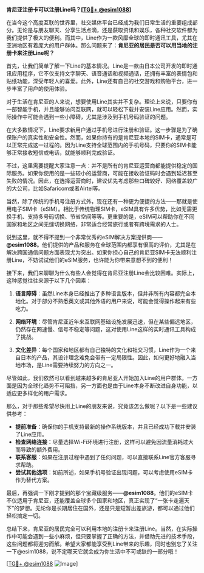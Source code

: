 **肯尼亚注册卡可以注册Line吗？[[TG💪+ @esim1088](https://t.me/s/esim1088)]**

在当今这个高度互联的世界里，社交媒体平台已经成为我们日常生活的重要组成部分。无论是与朋友聊天、分享生活点滴，还是获取资讯和娱乐，各种社交软件都为我们提供了极大的便利。而其中，Line作为一款风靡全球的即时通讯工具，尤其在亚洲地区有着庞大的用户群体。那么问题来了：**肯尼亚的居民是否可以用当地的注册卡来注册Line呢？**

首先，让我们简单了解一下Line的基本情况。Line是一款由日本公司开发的即时通讯应用程序，它不仅支持文字聊天、语音通话和视频通话，还拥有丰富的表情包和贴纸功能，深受年轻人的喜爱。此外，Line还有自己的社交游戏和购物平台，进一步丰富了用户的使用体验。

对于生活在肯尼亚的人来说，想要使用Line其实并不复杂。理论上来说，只要你有一部智能手机，并且能够访问互联网，就可以轻松下载并安装Line应用。然而，实际操作中可能会遇到一些小障碍，尤其是涉及到手机号码验证的问题。

在大多数情况下，Line要求新用户通过手机号进行注册和验证。这一步骤是为了确保账户的真实性和安全性。然而，如果你持有的是肯尼亚本地的SIM卡，通常是可以正常完成这一过程的。因为Line支持全球范围内的手机号码，只要你的SIM卡能够正常接收短信或电话，就能够顺利完成验证。

不过，这里需要提醒大家注意一点：并不是所有的肯尼亚运营商都能提供稳定的国际服务。如果你使用的是一些较小的运营商，可能在接收验证码时会遇到延迟甚至失败的情况。因此，在选择运营商时，建议优先考虑那些口碑较好、网络覆盖较广的大公司，比如Safaricom或者Airtel等。

当然，除了传统的手机号注册方式外，现在还有一种更为便捷的方法——那就是使用电子SIM卡（eSIM）。相比于传统物理SIM卡，eSIM具有许多优势，比如无需更换手机、支持多号码切换、节省空间等等。更重要的是，eSIM可以帮助你在不同国家和地区之间无缝切换网络，非常适合经常旅行或者有跨境需求的人士。

说到这里，就不得不提到一个非常优秀的eSIM解决方案提供商——**@esim1088**。他们提供的产品和服务在全球范围内都享有很高的评价，尤其是在解决跨国通信问题方面表现尤为突出。如果你担心自己的肯尼亚SIM卡无法顺利注册Line，不妨试试他们的eSIM服务，也许能为你带来意想不到的便利！

接下来，我们来聊聊为什么有些人会觉得在肯尼亚注册Line会比较困难。实际上，这种感觉往往来源于以下几个因素：

1. **语言障碍**：虽然Line本身已经推出了多种语言版本，但并非所有内容都完全本地化。对于部分不熟悉英文或其他外语的用户来说，可能会觉得操作起来有些吃力。
   
2. **网络环境**：尽管肯尼亚近年来互联网基础设施发展迅速，但在某些偏远地区，仍然存在网速慢、信号不稳定等问题，这对使用Line这样的实时通讯工具构成了挑战。
   
3. **文化差异**：每个国家和地区都有自己独特的文化和社交习惯，Line作为一个来自日本的产品，其设计理念难免会带有一定局限性。因此，如何更好地融入当地市场，是Line需要持续努力的方向之一。

尽管如此，我们依然可以看到越来越多的肯尼亚人开始加入Line的用户群体。一方面是因为全球化趋势不可阻挡，另一方面也是由于Line本身不断改进自身功能，以适应更多样化的用户需求。

那么，对于那些希望尽快用上Line的朋友来说，究竟该怎么做呢？以下是一些建议供参考：

- **提前准备**：确保你的手机支持最新的操作系统版本，并且已经成功下载并安装了Line应用。
- **检查网络连接**：尽量选择Wi-Fi环境进行注册，这样可以避免因流量消耗过大而导致的额外费用。
- **联系客服**：如果在注册过程中遇到了任何问题，可以直接联系Line官方客服寻求帮助。
- **尝试其他选项**：如前所述，如果手机号验证出现问题，可以考虑使用eSIM卡作为替代方案。

最后，再强调一下刚才提到的那个宝藏级服务——**@esim1088**。他们的eSIM卡不仅适用于肯尼亚，还能覆盖全球多个国家和地区，真正实现了“一张卡走遍天下”的梦想。无论你是长期居住在国外，还是只是短暂出差旅游，都可以通过他们轻松搞定一切。

总结下来，肯尼亚的居民完全可以利用本地的注册卡来注册Line。当然，在实际操作中可能会遇到一些小麻烦，但只要掌握了正确的方法，并借助先进的技术手段，这些问题都将迎刃而解。希望大家都能享受到Line带来的乐趣，同时也别忘了关注一下@esim1088，说不定哪天它就会成为你生活中不可或缺的一部分哦！

[[TG💪+ @esim1088](https://t.me/s/esim1088) ![Image](https://i.postimg.cc/4NQfJmqS/Snipaste-2025-05-13-00-14-12.png)]